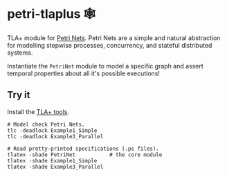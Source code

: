 # petri-tlaplus 🕸️

TLA+ module for [Petri Nets](https://en.wikipedia.org/wiki/Petri_net). Petri Nets are a simple and natural abstraction for modelling stepwise processes, concurrency, and stateful distributed systems.

Instantiate the `PetriNet` module to model a specific graph and assert temporal properties about all it's possible executions!

## Try it

Install the [TLA+ tools](https://lamport.azurewebsites.net/tla/standalone-tools.html).

```
# Model check Petri Nets.
tlc -deadlock Example1_Simple
tlc -deadlock Example3_Parallel

# Read pretty-printed specifications (.ps files).
tlatex -shade PetriNet           # the core module
tlatex -shade Example1_Simple
tlatex -shade Example3_Parallel
```

